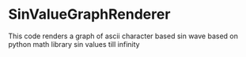 # SinValueGraphRenderer
This code renders a graph of ascii character based sin wave based on python math library sin values till infinity
